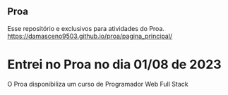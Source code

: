 ## Proa
Esse repositório e exclusivos para atividades do Proa. <br>
https://damasceno9503.github.io/proa/pagina_principal/
<br>
# Entrei no Proa no dia 01/08 de 2023 <br>
O Proa disponibiliza um curso de Programador Web Full Stack <br>

